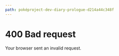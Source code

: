 ```yaml
---
path: poképroject-dev-diary-prologue-d214a44c348f
---
```

# 400 Bad request

Your browser sent an invalid request.